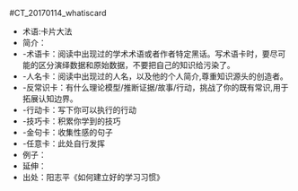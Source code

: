 #CT\_20170114\_whatiscard
- 术语:卡片大法
- 简介：
- -术语卡：阅读中出现过的学术术语或者作者特定黑话。写术语卡时，要尽可能的区分演绎数据和原始数据，不要把自己的知识给污染了。
- -人名卡：阅读中出现过的人名，以及他的个人简介,尊重知识源头的创造者。
- -反常识卡：有什么理论模型/推断证据/故事/行动，挑战了你的既有常识,用于拓展认知边界。
- -行动卡：写下你可以执行的行动
- -技巧卡：积累你学到的技巧
- -金句卡：收集性感的句子
- -任意卡：此处自行发挥
- 例子：
- 延伸：
- 出处：阳志平《如何建立好的学习习惯》
